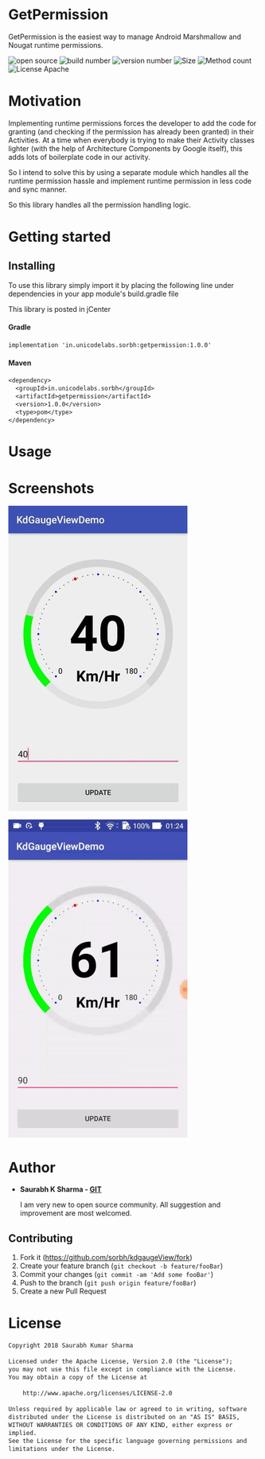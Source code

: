 # GetPermission
GetPermission is the easiest way to manage Android Marshmallow and Nougat runtime permissions.

![open source](https://img.shields.io/badge/Open%20source-free-green.svg?longCache=true&style=flat-square)
![build number](https://img.shields.io/badge/Build-passing-green.svg?longCache=true&style=flat-square)
![version number](https://img.shields.io/badge/Download-1.0.0-blue.svg?longCache=true&style=flat-square)
![Size](https://img.shields.io/badge/Size-9KB-blue.svg?longCache=true&style=flat-square)
![Method count](https://img.shields.io/badge/Method%20count-25k-red.svg?longCache=true&style=flat-square)
![License Apache](https://img.shields.io/badge/License-apache%202.0-red.svg?longCache=true&style=flat-square)

# Motivation

Implementing runtime permissions forces the developer to add the code for granting (and checking if the permission has already been granted) in their Activities. At a time when everybody is trying to make their Activity classes lighter (with the help of Architecture Components by Google itself), this adds lots of boilerplate code in our activity.

So I intend to solve this by using a separate module which handles all the runtime permission hassle and implement runtime permission in less code and sync manner.

So this library handles all the permission handling logic.

# Getting started

## Installing
To use this library simply import it by placing the following line under dependencies in your app module's build.gradle file

This library is posted in jCenter

#### Gradle
```Gradle
implementation 'in.unicodelabs.sorbh:getpermission:1.0.0'
```

#### Maven
```Gradle
<dependency>
  <groupId>in.unicodelabs.sorbh</groupId>
  <artifactId>getpermission</artifactId>
  <version>1.0.0</version>
  <type>pom</type>
</dependency>
```

# Usage

# Screenshots
![alt text](https://github.com/sorbh/GetPermission/blob/master/raw/1.jpeg)

![alt text](https://github.com/sorbh/GetPermission/blob/master/raw/demo.gif)

# Author
  * **Saurabh K Sharma - [GIT](https://github.com/Sorbh)**
  
      I am very new to open source community. All suggestion and improvement are most welcomed. 
  
 
## Contributing

1. Fork it (<https://github.com/sorbh/kdgaugeView/fork>)
2. Create your feature branch (`git checkout -b feature/fooBar`)
3. Commit your changes (`git commit -am 'Add some fooBar'`)
4. Push to the branch (`git push origin feature/fooBar`)
5. Create a new Pull Request


# License

```
Copyright 2018 Saurabh Kumar Sharma

Licensed under the Apache License, Version 2.0 (the "License");
you may not use this file except in compliance with the License.
You may obtain a copy of the License at

    http://www.apache.org/licenses/LICENSE-2.0

Unless required by applicable law or agreed to in writing, software
distributed under the License is distributed on an "AS IS" BASIS,
WITHOUT WARRANTIES OR CONDITIONS OF ANY KIND, either express or implied.
See the License for the specific language governing permissions and
limitations under the License.
```
